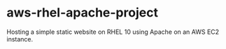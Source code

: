 # aws-rhel-apache-project
Hosting a simple static website on RHEL 10 using Apache on an AWS EC2 instance.
